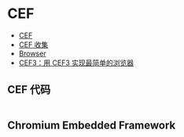 # CEF

- [CEF](https://github.com/chromiumembedded/cef)
- [CEF 收集](https://www.cnblogs.com/bycnboy/category/1216694.html)
- [Browser](https://github.com/sanwer/Browser)
- [CEF3：用 CEF3 实现最简单的浏览器](https://blog.csdn.net/u011304970/article/details/77601198)

## CEF 代码

```c++

```

## Chromium Embedded Framework

```c++

```

